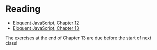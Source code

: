 # Reading
- [Eloquent JavaScript, Chapter 12](http://eloquentjavascript.net/12_browser.html)
- [Eloquent JavaScript, Chapter 13](http://eloquentjavascript.net/13_dom.html)

The exercises at the end of Chapter 13 are due before the start of next class!
